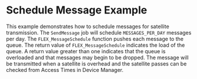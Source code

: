 # Schedule Message Example

This example demonstrates how to schedule messages for satellite
transmission. The `SendMessage` job will schedule `MESSAGES_PER_DAY`
messages per day. The `FLEX_MessageSchedule` function pushes each
message to the queue. The return value of `FLEX_MessageSchedule`
indicates the load of the queue. A return value greater than one
indicates that the queue is overloaded and that messages may begin to be
dropped. The message will be transmitted when a satellite is overhead
and the satellite passes can be checked from Access Times in Device
Manager.
